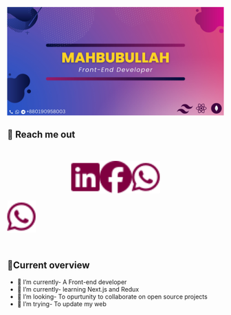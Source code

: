 


 <img src="/assets/bg.jpg" />


## 🧧 Reach me out

<br />

[<p align="center"><img height="75" src="./assets/linkedin.svg">](https://www.linkedin.com/in/mahbubullah09/)[<img height="75" src="/assets/facebook.svg">](https://www.facebook.com/mahbubullah.09)[<img height="75" src="/assets/whatsapp(1).svg"> </p>](https://wa.me/01909598003) [<img height="75" src="/assets/whatsapp(1).svg"> </p>](https://wa.me/01909598003)

<br />

##  👀Current overview

- 🔭 I’m currently- A Front-end developer
- 🌱 I’m currently- learning Next.js and Redux
- 👯 I’m looking- To opurtunity to collaborate on open source projects
- 🤔 I’m trying- To update my web 
